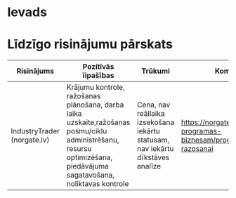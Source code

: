 # Ievads
# Līdzīgo risinājumu pārskats

|Risinājums|Pozitīvās īipašības|Trūkumi|Komentāri|
|-|-|-|-|
|IndustryTrader (norgate.lv)|Krājumu kontrole, ražošanas plānošana, darba laika uzskaite,ražošanas posmu/ciklu administrēšanu, resursu optimizēšana, piedāvājuma sagatavošana, noliktavas kontrole|Cena, nav reāllaika izsekošana iekārtu statusam, nav iekārtu dīkstāves analīze|https://norgate.lv/lv/risinajumi-programas-biznesam/programma-razosanai|

  
